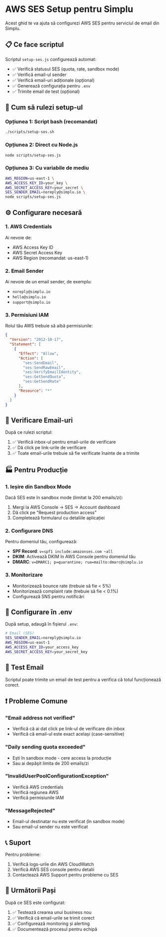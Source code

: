 # AWS SES Setup pentru Simplu

Acest ghid te va ajuta să configurezi AWS SES pentru serviciul de email din Simplu.

## 📋 Ce face scriptul

Scriptul `setup-ses.js` configurează automat:
- ✅ Verifică statusul SES (quota, rate, sandbox mode)
- ✅ Verifică email-ul sender
- ✅ Verifică email-uri adiționale (opțional)
- ✅ Generează configurația pentru `.env`
- ✅ Trimite email de test (opțional)

## 🚀 Cum să rulezi setup-ul

### Opțiunea 1: Script bash (recomandat)
```bash
./scripts/setup-ses.sh
```

### Opțiunea 2: Direct cu Node.js
```bash
node scripts/setup-ses.js
```

### Opțiunea 3: Cu variabile de mediu
```bash
AWS_REGION=us-east-1 \
AWS_ACCESS_KEY_ID=your_key \
AWS_SECRET_ACCESS_KEY=your_secret \
SES_SENDER_EMAIL=noreply@simplu.io \
node scripts/setup-ses.js
```

## ⚙️ Configurare necesară

### 1. AWS Credentials
Ai nevoie de:
- AWS Access Key ID
- AWS Secret Access Key
- AWS Region (recomandat: us-east-1)

### 2. Email Sender
Ai nevoie de un email sender, de exemplu:
- `noreply@simplu.io`
- `hello@simplu.io`
- `support@simplu.io`

### 3. Permisiuni IAM
Rolul tău AWS trebuie să aibă permisiunile:
```json
{
  "Version": "2012-10-17",
  "Statement": [
    {
      "Effect": "Allow",
      "Action": [
        "ses:SendEmail",
        "ses:SendRawEmail",
        "ses:VerifyEmailIdentity",
        "ses:GetSendQuota",
        "ses:GetSendRate"
      ],
      "Resource": "*"
    }
  ]
}
```

## 📧 Verificare Email-uri

După ce rulezi scriptul:
1. ✅ Verifică inbox-ul pentru email-urile de verificare
2. ✅ Dă click pe link-urile de verificare
3. ✅ Toate email-urile trebuie să fie verificate înainte de a trimite

## 🏭 Pentru Producție

### 1. Ieșire din Sandbox Mode
Dacă SES este în sandbox mode (limitat la 200 emails/zi):
1. Mergi la AWS Console → SES → Account dashboard
2. Dă click pe "Request production access"
3. Completează formularul cu detaliile aplicației

### 2. Configurare DNS
Pentru domeniul tău, configurează:
- **SPF Record**: `v=spf1 include:amazonses.com ~all`
- **DKIM**: Activează DKIM în AWS Console pentru domeniul tău
- **DMARC**: `v=DMARC1; p=quarantine; rua=mailto:dmarc@simplu.io`

### 3. Monitorizare
- Monitorizează bounce rate (trebuie să fie < 5%)
- Monitorizează complaint rate (trebuie să fie < 0.1%)
- Configurează SNS pentru notificări

## 🔧 Configurare în .env

După setup, adaugă în fișierul `.env`:

```bash
# Email (SES)
SES_SENDER_EMAIL=noreply@simplu.io
AWS_REGION=us-east-1
AWS_ACCESS_KEY_ID=your_access_key
AWS_SECRET_ACCESS_KEY=your_secret_key
```

## 🧪 Test Email

Scriptul poate trimite un email de test pentru a verifica că totul funcționează corect.

## ❗ Probleme Comune

### "Email address not verified"
- Verifică că ai dat click pe link-ul de verificare din inbox
- Verifică că email-ul este exact același (case-sensitive)

### "Daily sending quota exceeded"
- Ești în sandbox mode - cere access la producție
- Sau ai depășit limita de 200 emails/zi

### "InvalidUserPoolConfigurationException"
- Verifică AWS credentials
- Verifică regiunea AWS
- Verifică permisiunile IAM

### "MessageRejected"
- Email-ul destinatar nu este verificat (în sandbox mode)
- Sau email-ul sender nu este verificat

## 📞 Suport

Pentru probleme:
1. Verifică logs-urile din AWS CloudWatch
2. Verifică AWS SES console pentru detalii
3. Contactează AWS Support pentru probleme cu SES

## 🎯 Următorii Pași

După ce SES este configurat:
1. ✅ Testează crearea unui business nou
2. ✅ Verifică că email-urile se trimit corect
3. ✅ Configurează monitoring și alerting
4. ✅ Documentează procesul pentru echipă
